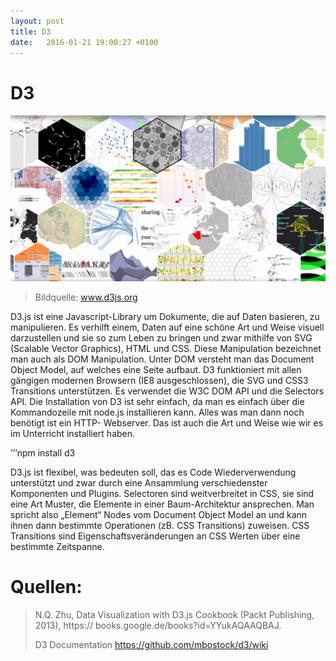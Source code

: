 ```yaml
---
layout: post
title: D3
date:   2016-01-21 19:00:27 +0100
---
```

# D3
![Screenshot from D3](/assets/d3.png)

> Bildquelle: www.d3js.org

D3.js ist eine Javascript-Library um Dokumente, die auf Daten basieren, zu manipulieren. Es verhilft einem, Daten auf eine schöne Art und Weise visuell darzustellen und sie so zum Leben zu bringen und zwar mithilfe von SVG (Scalable Vector Graphics), HTML und CSS. Diese Manipulation bezeichnet man auch als DOM Manipulation. Unter DOM versteht man das Document Object Model, auf welches eine Seite aufbaut.
D3 funktioniert mit allen gängigen modernen Browsern (IE8 ausgeschlossen), die SVG und CSS3 Transitions unterstützen. Es verwendet die W3C DOM API und die Selectors API.
Die Installation von D3 ist sehr einfach, da man es einfach über die Kommandozeile mit node.js installieren kann. Alles was man dann noch benötigt ist ein HTTP- Webserver. Das ist auch die Art und Weise wie wir es im Unterricht installiert haben.

’’’npm install d3

D3.js ist flexibel, was bedeuten soll, das es Code Wiederverwendung unterstützt und zwar durch eine Ansammlung verschiedenster Komponenten und Plugins.
Selectoren sind weitverbreitet in CSS, sie sind eine Art Muster, die Elemente in einer Baum-Architektur ansprechen. Man spricht also „Element“ Nodes vom Document Object Model an und kann ihnen dann bestimmte Operationen (zB. CSS Transitions) zuweisen.  CSS Transitions sind Eigenschaftsveränderungen an CSS Werten über eine bestimmte Zeitspanne.

# Quellen:
> N.Q. Zhu, Data Visualization with D3.js Cookbook (Packt Publishing, 2013), https://
> books.google.de/books?id=YYukAQAAQBAJ.
>
> D3 Documentation
> https://github.com/mbostock/d3/wiki